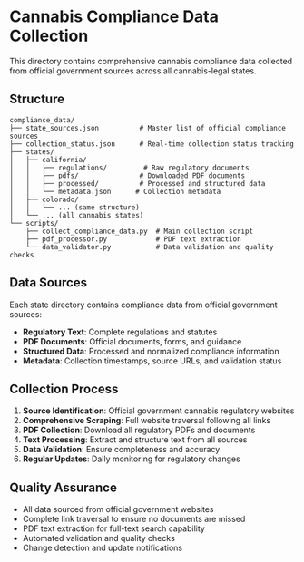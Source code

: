 # Cannabis Compliance Data Collection

This directory contains comprehensive cannabis compliance data collected from official government sources across all cannabis-legal states.

## Structure

```
compliance_data/
├── state_sources.json          # Master list of official compliance sources
├── collection_status.json      # Real-time collection status tracking
├── states/
│   ├── california/
│   │   ├── regulations/         # Raw regulatory documents
│   │   ├── pdfs/               # Downloaded PDF documents
│   │   ├── processed/          # Processed and structured data
│   │   └── metadata.json      # Collection metadata
│   ├── colorado/
│   │   └── ... (same structure)
│   └── ... (all cannabis states)
└── scripts/
    ├── collect_compliance_data.py  # Main collection script
    ├── pdf_processor.py            # PDF text extraction
    └── data_validator.py           # Data validation and quality checks
```

## Data Sources

Each state directory contains compliance data from official government sources:

- **Regulatory Text**: Complete regulations and statutes
- **PDF Documents**: Official documents, forms, and guidance
- **Structured Data**: Processed and normalized compliance information
- **Metadata**: Collection timestamps, source URLs, and validation status

## Collection Process

1. **Source Identification**: Official government cannabis regulatory websites
2. **Comprehensive Scraping**: Full website traversal following all links
3. **PDF Collection**: Download all regulatory PDFs and documents
4. **Text Processing**: Extract and structure text from all sources
5. **Data Validation**: Ensure completeness and accuracy
6. **Regular Updates**: Daily monitoring for regulatory changes

## Quality Assurance

- All data sourced from official government websites
- Complete link traversal to ensure no documents are missed
- PDF text extraction for full-text search capability
- Automated validation and quality checks
- Change detection and update notifications